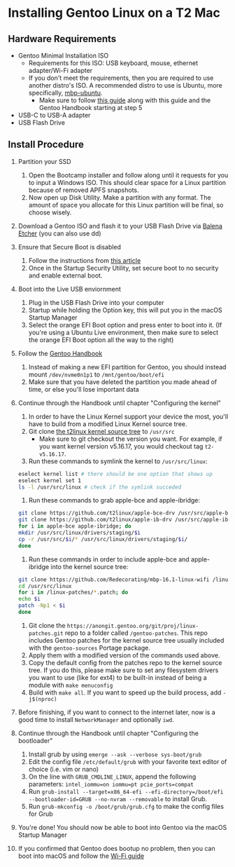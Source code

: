 # Installing Gentoo Linux on a T2 Mac

## Hardware Requirements

-   Gentoo Minimal Installation ISO
    -   Requirements for this ISO: USB keyboard, mouse, ethernet adapter/Wi-Fi adapter
    -   If you don't meet the requirements, then you are required to use another distro's ISO. A recommended distro to use is Ubuntu, more specifically, [mbp-ubuntu](https://wiki.t2linux.org/distributions/ubuntu/installation/#download-the-latest-safe-release).
        -   Make sure to follow [this guide](https://wiki.gentoo.org/wiki/Installation_alternatives#Installation_from_non-Gentoo_LiveCDs) along with this guide and the Gentoo Handbook starting at step 5
-   USB-C to USB-A adapter
-   USB Flash Drive

## Install Procedure

1. Partition your SSD

    1. Open the Bootcamp installer and follow along until it requests for you to input a Windows ISO. This should clear space for a Linux partition because of removed APFS snapshots.
    2. Now open up Disk Utility. Make a partition with any format. The amount of space you allocate for this Linux partition will be final, so choose wisely.

2. Download a Gentoo ISO and flash it to your USB Flash Drive via [Balena Etcher](https://www.balena.io/etcher/) (you can also use dd)
3. Ensure that Secure Boot is disabled

    1. Follow the instructions from [this article](https://support.apple.com/en-us/HT208198)
    2. Once in the Startup Security Utility, set secure boot to no security and enable external boot.

4. Boot into the Live USB enviornment

    1. Plug in the USB Flash Drive into your computer
    2. Startup while holding the Option key, this will put you in the macOS Startup Manager
    3. Select the orange EFI Boot option and press enter to boot into it. (If you're using a Ubuntu Live environment, then make sure to select the orange EFI Boot option all the way to the right)

5. Follow the [Gentoo Handbook](https://wiki.gentoo.org/wiki/Handbook:AMD64/Installation/Disks)

    1. Instead of making a new EFI partition for Gentoo, you should instead mount `/dev/nvme0n1p1` to `/mnt/gentoo/boot/efi`
    2. Make sure that you have deleted the partition you made ahead of time, or else you'll lose important data

6. Continue through the Handbook until chapter "Configuring the kernel"

    1. In order to have the Linux Kernel support your device the most, you'll have to build from a modified Linux Kernel source tree.
    2. Git clone [the t2linux kernel source tree](https://github.com/t2linux/kernel) to `/usr/src`
        - Make sure to git checkout the version you want. For example, if you want kernel version v5.16.17, you would checkout tag `t2-v5.16.17`.
    3. Run these commands to symlink the kernel to `/usr/src/linux`:

    ```bash
    eselect kernel list # there should be one option that shows up
    eselect kernel set 1
    ls -l /usr/src/linux # check if the symlink succeded
    ```

    1. Run these commands to grab apple-bce and apple-ibridge:

    ```bash
    git clone https://github.com/t2linux/apple-bce-drv /usr/src/apple-bce
    git clone https://github.com/t2linux/apple-ib-drv /usr/src/apple-ibridge
    for i in apple-bce apple-ibridge; do
    mkdir /usr/src/linux/drivers/staging/$i
    cp -r /usr/src/$i/* /usr/src/linux/drivers/staging/$i/
    done
    ```

    1. Run these commands in order to include apple-bce and apple-ibridge into the kernel source tree:

    ```bash
    git clone https://github.com/Redecorating/mbp-16.1-linux-wifi /linux-patches
    cd /usr/src/linux
    for i in /linux-patches/*.patch; do
    echo $i
    patch -Np1 < $i
    done
    ```

    1. Git clone the `https://anongit.gentoo.org/git/proj/linux-patches.git` repo to a folder called `/gentoo-patches`. This repo includes Gentoo patches for the kernel source tree usually included with the `gentoo-sources` Portage package.
    2. Apply them with a modified version of the commands used above.
    3. Copy the default config from the patches repo to the kernel source tree. If you do this, please make sure to set any filesystem drivers you want to use (like for ext4) to be built-in instead of being a module with `make menuconfig`
    4. Build with `make all`. If you want to speed up the build process, add `-j$(nproc)`

7. Before finishing, if you want to connect to the internet later, now is a good time to install `NetworkManager` and optionally `iwd`.
8. Continue through the Handbook until chapter "Configuring the bootloader"

    1. Install grub by using `emerge --ask --verbose sys-boot/grub`
    2. Edit the config file `/etc/default/grub` with your favorite text editor of choice (i.e. vim or nano)
    3. On the line with `GRUB_CMDLINE_LINUX`, append the following parameters: `intel_iommu=on iommu=pt pcie_ports=compat`
    4. Run `grub-install --target=x86_64-efi --efi-directory=/boot/efi --bootloader-id=GRUB --no-nvram --removable` to install Grub.
    5. Run `grub-mkconfig -o /boot/grub/grub.cfg` to make the config files for Grub

9. You're done! You should now be able to boot into Gentoo via the macOS Startup Manager
10. If you confirmed that Gentoo does bootup no problem, then you can boot into macOS and follow the [Wi-Fi guide](https://wiki.t2linux.org/guides/wifi/)

